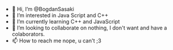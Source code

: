 - 👋 Hi, I’m @BogdanSasaki
- 👀 I’m interested in Java Script and C++
- 🌱 I’m currently learning C++ and JavaScript
- 💞️ I’m looking to collaborate on nothing, I don't want and have a colaborators.
- 📫 How to reach me nope, u can't ;3

<!---
BogdanSasaki/BogdanSasaki is a ✨ special ✨ repository because its `README.md` (this file) appears on your GitHub profile.
You can click the Preview link to take a look at your changes.
--->
